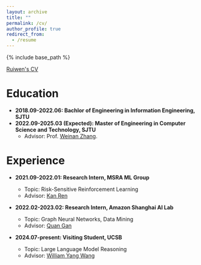 ```yaml
---
layout: archive
title: ""
permalink: /cv/
author_profile: true
redirect_from:
  - /resume
---
```


{% include base_path %}

[Ruiwen's CV](../files/CV-en.pdf)

Education
======
* **2018.09-2022.06: Bachlor of Engineering in Information Engineering, SJTU**
* **2022.09-2025.03 (Expected): Master of Engineering in Computer Science and Technology, SJTU**
  * Advisor: Prof. [Weinan Zhang](https://wnzhang.net).

Experience
======

* **2021.09-2022.01: Research Intern, MSRA ML Group**
  * Topic: Risk-Sensitive Reinforcement Learning
  * Advisor: [Kan Ren](https://www.saying.ren)

* **2022.02-2023.02: Research Intern, Amazon Shanghai AI Lab**
  * Topic: Graph Neural Networks, Data Mining
  * Advisor: [Quan Gan](https://www.amazon.science/author/quan-gan)

* **2024.07-present: Visiting Student, UCSB**
  * Topic: Large Language Model Reasoning
  * Advisor: [William Yang Wang](https://sites.cs.ucsb.edu/~william/)
